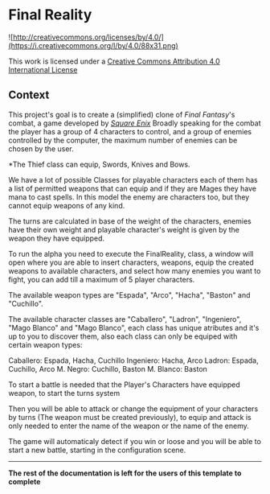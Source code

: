 Final Reality
=============

![http://creativecommons.org/licenses/by/4.0/](https://i.creativecommons.org/l/by/4.0/88x31.png)

This work is licensed under a 
[Creative Commons Attribution 4.0 International License](http://creativecommons.org/licenses/by/4.0/)

Context
-------

This project's goal is to create a (simplified) clone of _Final Fantasy_'s combat, a game developed
by [_Square Enix_](https://www.square-enix.com)
Broadly speaking for the combat the player has a group of 4 characters to control, and a group of 
enemies controlled by the computer, the maximum number of enemies can be chosen by the user.

*The Thief class can equip, Swords, Knives and Bows.

We have a lot of possible Classes for playable characters each of them has a list of permitted 
weapons that can equip and if they are Mages they have mana to cast spells. In this model
the enemy are characters too, but they cannot equip weapons of any kind.

The turns are calculated in base of the weight of the characters, enemies have their own weight and
playable character's weight is given by the weapon they have equipped. 

To run the alpha you need to execute the FinalReality, class, a window will open where you are able to insert
characters, weapons, equip the created weapons to available characters, and select how many enemies you want to fight,
you can add till a maximum of 5 player characters.

The available weapon types are "Espada", "Arco", "Hacha", "Baston" and "Cuchillo".

The available character classes are "Caballero", "Ladron", "Ingeniero", "Mago Blanco" and "Mago Blanco", each 
class has unique atributes and it's up to you to discover them, also each class can only be equiped with certain 
weapon types:

 Caballero: Espada, Hacha, Cuchillo
 Ingeniero: Hacha, Arco
 Ladron: Espada, Cuchillo, Arco
 M. Negro: Cuchillo, Baston
 M. Blanco: Baston


To start a battle is needed that the Player's Characters have equipped weapon, to start the turns system

Then you will be able to attack or change the equipment of your characters by turns (The weapon must be created
previously), to equip and attack is only needed to enter the name of the weapon or the name of the enemy.

The game will automaticaly detect if you win or loose and you will be able to start a new battle, starting in the 
configuration scene.

----
**The rest of the documentation is left for the users of this template to complete**
